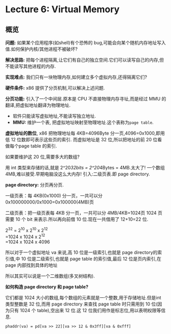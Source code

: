 # Lecture 6: Virtual Memory

## 概览

**问题:**  如果某个应用程序(如shell)有个恐怖的 bug,可能会向某个随机内存地址写入值.如何保护内核/其他进程不被破坏?

**解决思路:** 把每个进程隔离,让它们有自己的独立空间.它们可以读写自己的内存,但不能读写其他进程的内存.

**实现难点:**  我们只有一块物理内存,如何建立多个虚拟内存,还得隔离它们?

**硬件条件:**  x86 提供了分页机制,可以解决上述问题.

**分页功能:**  引入了一个中间层.原本是 CPU 不直接物理内存寻址,而是经过 MMU 的翻译,把虚拟地址翻译为物理地址.

- 软件只能读写虚拟地址,不能读写独立地址.
- **MMU:**  维护一个表, 把虚拟地址映射至物理地址.这个表称为`page table`.

**虚拟地址的数位**, x86 把物理地址每 4KB=4096Byte 分一页,4096=0x1000,即用低 12 位数即可表示这些页的索引. 而虚拟地址是 32 位,所以把地址的前 20 位看做每个page table 的索引.

如果要维护这 20 位,需要多大的数组?

用 int 类型来存储的话,就是 2^20*32bits = 2^20*4Bytes = 4MB.太大了! 一个数组 4MB,难以接受.早期电脑没这么大内存! 引入:二级页表.即 page directory.

**page directory:** 分页再分页.

一级页表：每 4KB(0x1000) 分一页，一共可以分 0x100000000/0x1000=0x100000(4MB)页

二级页表：把一级页表每 4KB 分一页，一共可以分 4MB/4KB=1024页 1024 页需要 10 个 bit 来表示.所以再向前借 10 位.现在一共借用了 12+10=22 位.

2<sup>32</sup> = 2<sup>10</sup> x 2<sup>10</sup> x 2<sup>12</sup>  
=1024 x 1024 x 2<sup>12</sup>  
=1024 x 1024 x 4096

所以对于一个虚拟地址 va 来说,高 10 位是一级索引,也就是 page directory的索引值,中 10 位是二级索引,也就是 page table 的索引值,最后 12 位是页内索引,在 page 内部找到具体的地址

所以其实可以说是一个二维数组(多叉树结构).

**如何构造 page directory 和 page table?**

它们都是 1024 大小的数组,每个数组的元素就是一个整数,用于存储地址.但是int 类型整数是 32 位,而用 page directory 来查找 page table 时只需用到 10 位(因为只有 1024 个 table),空出来 12 位.这 12 位我们用作是标志位,用以表明权限等信息.

```
phaddr(va) = pd[va >> 22][va >> 12 & 0x3ff][va & 0xfff]
```














